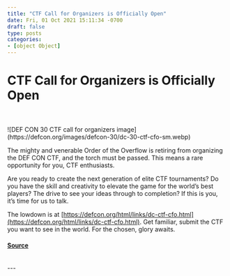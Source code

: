 ```yaml
---
title: "CTF Call for Organizers is Officially Open"
date: Fri, 01 Oct 2021 15:11:34 -0700
draft: false
type: posts
categories: 
- [object Object]
---
```

# CTF Call for Organizers is Officially Open

<br/>

<br/>
![DEF CON 30  CTF call for organizers image](https://defcon.org/images/defcon-30/dc-30-ctf-cfo-sm.webp)  

The mighty and venerable Order of the Overflow is retiring from organizing the DEF CON CTF, and the torch must be passed. This means a rare opportunity for you, CTF enthusiasts.  
  
Are you ready to create the next generation of elite CTF tournaments? Do you have the skill and creativity to elevate the game for the world’s best players? The drive to see your ideas through to completion? If this is you, it’s time for us to talk.  
  
The lowdown is at [https://defcon.org/html/links/dc-ctf-cfo.html](https://defcon.org/html/links/dc-ctf-cfo.html). Get familiar, submit the CTF you want to see in the world. For the chosen, glory awaits.

#### [Source](https://defcon.org/html/links/dc-ctf-cfo.html)

<br/>
---
